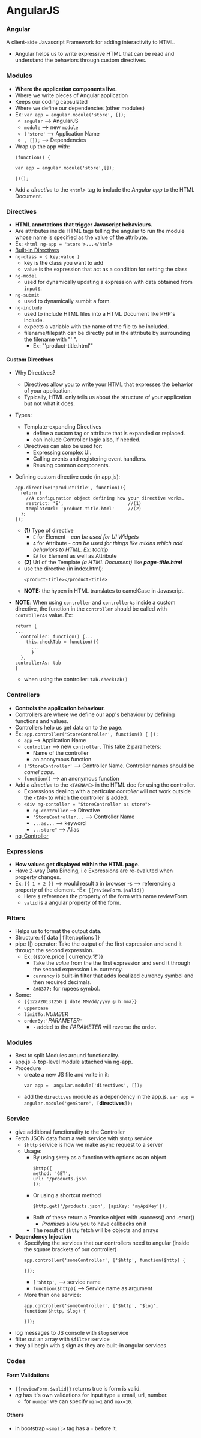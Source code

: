 # AngularJS

### Angular
A client-side Javascript Framework for adding interactivity to HTML.
- Angular helps us to write expressive HTML that can be
  read and understand the behaviors through custom directives.

### Modules
- **Where the application components live.**
- Where we write pieces of Angular application
- Keeps our coding capsulated
- Where we define our dependencies (other modules)
- Ex: `var app = angular.module('store', []);`
    - `angular` --> AngularJS
    - `module` --> new `module`
    - `('store'` --> Application Name
    - `, []);` --> Dependencies
- Wrap up the app with:
  ```
  (function() {

  var app = angular.module('store',[]);

  })();
  ```
- Add a *directive* to the `<html>` tag to include the *Angular app* to the HTML Document.


### Directives
- **HTML annotations that trigger Javascript behaviours.**
- Are attributes inside HTML tags telling the angular to run the module
  whose name is specified as the value of the attribute.
- Ex: `<html ng-app = 'store'>...</html>`
- [Built-in Directives](http://campus.codeschool.com/courses/shaping-up-with-angular-js/level/1/section/3/video/1)
- `ng-class = { key:value }`
    - key is the class you want to add
    - value is the expression that act as a condition for setting the class
- `ng-model`
    - used for dynamically updating a expression with data obtained from `input`s.
- `ng-submit`
    - used to dynamically sumbit a form.
- `ng-include`
    - used to include HTML files into a HTML Document like PHP's include.
    - expects a variable with the name of the file to be included.
    - filename/filepath can be directly put in the attribute by surrounding the filename with "''".
      - Ex: "'product-title.html'"

#### Custom Directives
- Why Directives?
  - Directives allow you to write your HTML that expresses the behavior of your application.
  - Typically, HTML only tells us about the structure of your application but not what it does.
- Types:
  - Template-expanding Directives
    - define a custom tag or attribute that is expanded or replaced.
    - can include Controller logic also, if needed.
  - Directives can also be used for:
    - Expressing complex UI.
    - Calling events and registering event handlers.
    - Reusing common components.
- Defining custom directive code (in app.js):
  ```
  app.directive('productTitle', function(){
    return {
      //A configuration object defining how your directive works.
      restrict: 'E',                        //(1)
      templateUrl: 'product-title.html'     //(2)
    };
  });
  ```
  - **(1)** Type of directive
    - `E` for Element - *can be used for UI Widgets*
    - `A` for Attribute - *can be used for things like mixins which add behaviors to HTML. Ex: tooltip*
    - `EA` for Element as well as Attribute
  - **(2)** Url of the Template *(a HTML Document)* like ***page-title.html***
  - use the directive (in index.html):
    ```
    <product-title></product-title>
    ```
  - **NOTE:** the hypen in HTML translates to camelCase in Javascript.
  
- **NOTE**: When using `controller` and `controllerAs` inside a custom directive,
    the function in the `controller` should be called with `controllerAs` value.
    Ex:
    ```
    return {
    ...
      controller: function() {...
        this.checkTab = function(){
          ...
          }
      },
    controllerAs: tab
    }
    ```
    - when using the controller: `tab.checkTab()`

### Controllers
- **Controls the application behaviour.**
- Controllers are where we define our app's behaviour by defining functions and values.
- Controllers help us get data on to the page.
- Ex: `app.controller('StoreController', function() { });`
    - `app` --> Application Name
    - `controller` --> new `controller`.
        This take 2 parameters:
        - Name of the controller
        - an anonymous function
    - `('StoreController'` --> Controller Name. Controller names should be *camel caps*.
    - `function()` --> an anonymous function
- Add a *directive* to the `<TAGNAME>` in the HTML doc for using the controller.
    - Expressions dealing with a particular *contoller* will not work outside the *`<TAG>`* to which the controller is added.
    - `<div ng-contoller = "StoreController as store">`
        - `ng-controller` --> Directive
        - `"StoreController...` --> Controller Name
        - `...as...` --> keyword
        - `...store"` --> Alias
- [ng-Controller](http://campus.codeschool.com/courses/shaping-up-with-angular-js/level/1/section/2/video/1)

### Expressions
- **How values get displayed within the HTML page.**
- Have 2-way Data Binding, i.e Expressions are re-evaluted when property changes.
- Ex: `{{ 1 + 2 }}` ==> would result `3` in browser
-`$` --> referencing a property of the element.
  -Ex: `{{reviewForm.$valid}}`
  - Here `$` references the property of the form with name reviewForm.
  - `valid` is a angular property of the form.

### Filters
- Helps us to format the output data.
- Structure: {{ data | filter:options }}
- pipe (|) operater: Take the output of the first expression and send it through the second expression.
    - Ex: {{store.price | currency:'&#8377;'}}
        - Take the *value* from the the first expression and send it through the second expression i.e. currency.
        - `currency` is built-in filter that adds localized currency symbol and then required decimals.
        - `&#8377;` for rupees symbol.
- Some:
    - `{{122720131250 | date:MM/dd/yyyy @ h:mma}}`
    - `uppercase`
    - `limitTo:`*NUMBER*
    - `orderBy:'`*PARAMETER*`'`
        - `-` added to the *PARAMETER* will reverse the order.

### Modules
- Best to split Modules around functionality.
- app.js -> top-level module attached via ng-app.
- Procedure
  - create a new JS file and write in it:
    ```
    var app =  angular.module('directives', []);
    ```
  - add the `directives` module as a dependency in the app.js.
    `var app = angular.module('gemStore', [`**directives**`]);`

### Service
- give additional functionality to the Controller
- Fetch JSON data from a web service with `$http` service
	- `$http` service is how we make async request to a server
	- Usage:
		- By using `$http` as a function with options as an object
			```
			$http({
			method: 'GET',
			url: '/products.json
			});
			```
		- Or using a shortcut method
			```
			$http.get('/products.json', {apiKey: 'myApiKey'});
			```
		- Both of these return a Promise object with .success() and .error()
			- *Promise*s allow you to have callbacks on it
		- The result of `$http` fetch will be objects and arrays
- **Dependency Injection**
	- Specifying the services that our controllers need to angular 
	(inside the square brackets of our controller)
		```
		app.controller('someController', ['$http', function($http) {
		
		}]);
		```
		- `['$http',` --> service name
		- `function($http){` --> Service name as argument
	- More than one service:
		```
		app.controller('someController', ['$http', '$log', function($http, $log) {
		
		}]);
		```
- log messages to JS console with `$log` service
- filter out an array with `$filter` service
- they all begin with `$` sign as they are built-in angular services


### Codes
#### Form Validations
- `{{reviewForm.$valid}}` returns true is form is valid.
- *ng* has it's own validations for input type = email, url, number.
  - for `number` we can specify `min=1` and  `max=10`.

#### Others
- in bootstrap `<small>` tag has a `-` before it.
